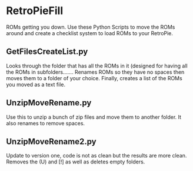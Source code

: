 # RetroPieFill
ROMs getting you down. Use these Python Scripts to move the ROMs around and create a checklist system to load ROMs to your RetroPie.


## GetFilesCreateList.py
Looks through the folder that has all the ROMs in it (designed for having all the ROMs in subfolders.......
Renames ROMs so they have no spaces then moves them to a folder of your choice.
Finally, creates a list of the ROMs you moved as a text file.

## UnzipMoveRename.py
Use this to unzip a bunch of zip files and move them to another folder. It also renames to remove spaces.

## UnzipMoveRename2.py
Update to version one, code is not as clean but the results are more clean. Removes the (U) and [!] as well as deletes empty folders.
